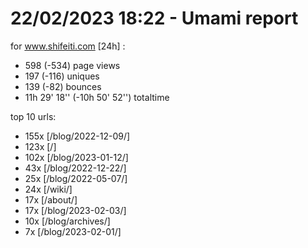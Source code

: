 # 22/02/2023 18:22 - Umami report
for www.shifeiti.com [24h] :

 - 598 (-534) page views
 - 197 (-116) uniques
 - 139 (-82) bounces
 - 11h 29' 18'' (-10h 50' 52'') totaltime


top 10 urls:
 - 155x [/blog/2022-12-09/]
 - 123x [/]
 - 102x [/blog/2023-01-12/]
 - 43x [/blog/2022-12-22/]
 - 25x [/blog/2022-05-07/]
 - 24x [/wiki/]
 - 17x [/about/]
 - 17x [/blog/2023-02-03/]
 - 10x [/blog/archives/]
 - 7x [/blog/2023-02-01/]


